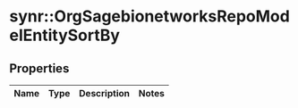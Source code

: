 # synr::OrgSagebionetworksRepoModelEntitySortBy


## Properties
Name | Type | Description | Notes
------------ | ------------- | ------------- | -------------


